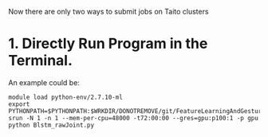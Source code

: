 Now there are only two ways to submit jobs on Taito clusters

# 1. Directly Run Program in the Terminal.
An example could be:

```
module load python-env/2.7.10-ml
export PYTHONPATH=$PYTHONPATH:$WRKDIR/DONOTREMOVE/git/FeatureLearningAndGestureRecognition/src
srun -N 1 -n 1 --mem-per-cpu=48000 -t72:00:00 --gres=gpu:p100:1 -p gpu python Blstm_rawJoint.py
```
